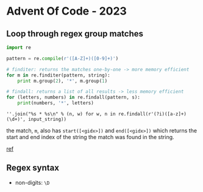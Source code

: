 # Advent Of Code - 2023

## Loop through regex group matches

```py
import re

pattern = re.compile(r'([A-Z]+)([0-9]+)')

# finditer: returns the matches one-by-one -> more memory efficient
for m in re.finditer(pattern, string):
    print m.group(2), '*', m.group(1)

# findall: returns a list of all results -> less memory efficient
for (letters, numbers) in re.findall(pattern, s):
    print(numbers, '*', letters)
```

```
''.join("%s * %s\n" % (n, w) for w, n in re.findall(r'(?i)([a-z]+)(\d+)', input_string))
```

the match, `m`, also has `start([<gidx>])` and `end([<gidx>])` which returns the start and end index of the string the match was found in the string.

[ref](https://stackoverflow.com/q/12870178/13041067)


## Regex syntax

- non-digits: `\D`
